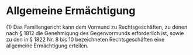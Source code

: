 # Allgemeine Ermächtigung

(1) Das Familiengericht kann dem Vormund zu Rechtsgeschäften, zu denen nach § 1812 die Genehmigung des Gegenvormunds erforderlich ist, sowie zu den in § 1822 Nr. 8 bis 10 bezeichneten Rechtsgeschäften eine allgemeine Ermächtigung erteilen.